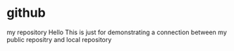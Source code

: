 # github
my repository
Hello
This is just for demonstrating a connection between my public repositry and local repository
